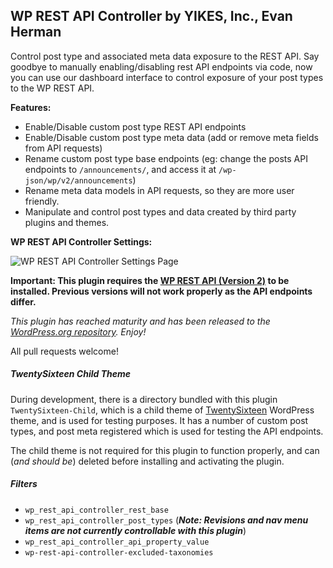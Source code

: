 ## WP REST API Controller by YIKES, Inc., Evan Herman

Control post type and associated meta data exposure to the REST API. Say goodbye to manually enabling/disabling rest API endpoints via code, now you can use our dashboard interface to control exposure of your post types to the WP REST API.

**Features:**
* Enable/Disable custom post type REST API endpoints
* Enable/Disable custom post type meta data (add or remove meta fields from API requests)
* Rename custom post type base endpoints (eg: change the posts API endpoints to `/announcements/`, and access it at `/wp-json/wp/v2/announcements`)
* Rename meta data models in API requests, so they are more user friendly.
* Manipulate and control post types and data created by third party plugins and themes.

<strong>WP REST API Controller Settings:</strong>

![WP REST API Controller Settings Page](https://cldup.com/DVYcj6g3RO.png)

<strong>Important: This plugin requires the [WP REST API (Version 2)](https://wordpress.org/plugins/rest-api/) to be installed. Previous versions will not work properly as the API endpoints differ.</strong>

<em>This plugin has reached maturity and has been released to the [WordPress.org repository](https://wordpress.org/support/plugin/wp-rest-api-controller). Enjoy!</em>

All pull requests welcome!

##### TwentySixteen Child Theme

During development, there is a directory bundled with this plugin `TwentySixteen-Child`, which is a child theme of [TwentySixteen](https://wordpress.org/themes/twentysixteen/) WordPress theme, and is used for testing purposes. It has a number of custom post types, and post meta registered which is used for testing the API endpoints.

The child theme is not required for this plugin to function properly, and can (<em>and should be</em>) deleted before installing and activating the plugin.

##### Filters

* `wp_rest_api_controller_rest_base`
* `wp_rest_api_controller_post_types` (***Note: Revisions and nav menu items are not currently controllable with this plugin***)
* `wp_rest_api_controller_api_property_value`
* `wp-rest-api-controller-excluded-taxonomies`
